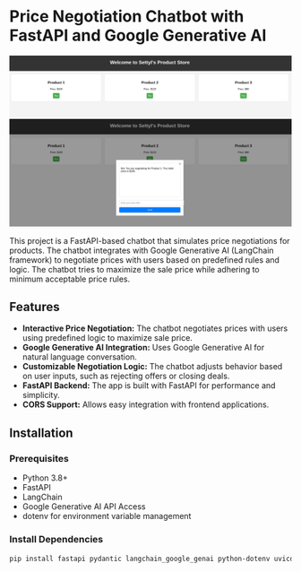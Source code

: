 # Price Negotiation Chatbot with FastAPI and Google Generative AI
![Screenshot of Chatbot](https://github.com/sheikxm/Negotiation-chat-bot/blob/main/Images/Screenshot%20from%202024-10-04%2001-59-12.png)
![Screenshot of Chatbot](https://github.com/sheikxm/Negotiation-chat-bot/blob/main/Images/Screenshot%20from%202024-10-04%2001-59-43.png)


This project is a FastAPI-based chatbot that simulates price negotiations for products. The chatbot integrates with Google Generative AI (LangChain framework) to negotiate prices with users based on predefined rules and logic. The chatbot tries to maximize the sale price while adhering to minimum acceptable price rules.

## Features

- **Interactive Price Negotiation:** The chatbot negotiates prices with users using predefined logic to maximize sale price.
- **Google Generative AI Integration:** Uses Google Generative AI for natural language conversation.
- **Customizable Negotiation Logic:** The chatbot adjusts behavior based on user inputs, such as rejecting offers or closing deals.
- **FastAPI Backend:** The app is built with FastAPI for performance and simplicity.
- **CORS Support:** Allows easy integration with frontend applications.

## Installation

### Prerequisites

- Python 3.8+
- FastAPI
- LangChain
- Google Generative AI API Access
- dotenv for environment variable management

### Install Dependencies

```bash
pip install fastapi pydantic langchain_google_genai python-dotenv uvicorn
